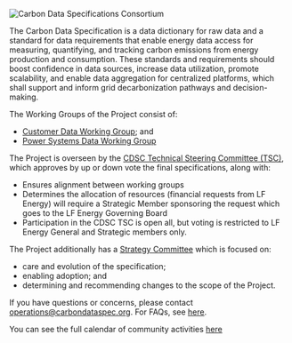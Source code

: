 ![Carbon Data Specifications Consortium](https://artwork.lfenergy.org/projects/cdsc/horizontal/color/cdsc-horizontal-color.svg)

The Carbon Data Specification is a data dictionary for raw data and a standard for data requirements that enable energy data access for measuring, quantifying, and tracking carbon emissions from energy production and consumption. These standards and requirements should boost confidence in data sources, increase data utilization, promote scalability, and enable data aggregation for centralized platforms, which shall support and inform grid decarbonization pathways and decision-making.

The Working Groups of the Project consist of:

- [Customer Data Working Group](https://github.com/carbon-data-specification/Customer-Data); and
- [Power Systems Data Working Group](https://github.com/carbon-data-specification/Power-Systems-Data)

The Project is overseen by the [CDSC Technical Steering Committee (TSC)](https://github.com/carbon-data-specification/Steering_Committee), which approves by up or down vote the final specifications, along with:

- Ensures alignment between working groups
- Determines the allocation of resources (financial requests from LF Energy) will require a Strategic Member sponsoring the request which goes to the LF Energy Governing Board 
- Participation in the CDSC TSC is open all, but voting is restricted to LF Energy General and Strategic members only.

The Project additionally has a [Strategy Committee](https://drive.google.com/drive/folders/17GynAWrlZ9IFXlOGhKZWOb852yhlV9dL?usp=sharing) which is focused on:

- care and evolution of the specification; 
- enabling adoption; and 
- determining and recommending changes to the scope of the Project.

If you have questions or concerns, please contact operations@carbondataspec.org. For FAQs, see [here](https://github.com/carbon-data-specification/.github/blob/main/profile/FAQs.md).

You can see the full calendar of community activities [here](https://open-web-calendar.herokuapp.com/calendar.html?specification_url=https://raw.githubusercontent.com/carbon-data-specification/.github/main/CDSC-Community-Calendar.json)
